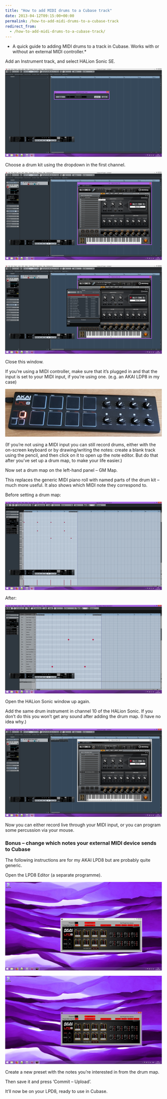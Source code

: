 ```yaml
---
title: "How to add MIDI drums to a Cubase track"
date: 2013-04-12T09:15:00+00:00
permalink: /how-to-add-midi-drums-to-a-cubase-track
redirect_from:
  - /how-to-add-midi-drums-to-a-cubase-track/
---
```


* A quick guide to adding MIDI drums to a track in Cubase. Works with or without an external MIDI controller.*

Add an Instrument track, and select HALion Sonic SE.

![Add Instrument Track](https://github.com/martinlugton/martinlugton.github.io/blob/main/images/add-instrument-track.png?raw=true)

Choose a drum kit using the dropdown in the first channel.

![Select Drum Kit 1](https://github.com/martinlugton/martinlugton.github.io/blob/main/images/select-some-sort-of-drum-1.png?raw=true)

![Select Drum Kit 2](https://github.com/martinlugton/martinlugton.github.io/blob/main/images/select-some-sort-of-drum-2.png?raw=true)

Close this window.

If you’re using a MIDI controller, make sure that it’s plugged in and that the input is set to your MIDI input, if you’re using one. (e.g. an AKAI LDP8 in my case)

![AKAI LPD8](https://github.com/martinlugton/martinlugton.github.io/blob/main/images/akai-lpd8.jpg?raw=true)

(If you’re not using a MIDI input you can still record drums, either with the on-screen keyboard or by drawing/writing the notes: create a blank track using the pencil, and then click on it to open up the note editor. But do that after you’ve set up a drum map, to make your life easier.)

Now set a drum map on the left-hand panel – GM Map.

This replaces the generic MIDI piano roll with named parts of the drum kit – much more useful. It also shows which MIDI note they correspond to.

Before setting a drum map:

![Before Drum Map](https://github.com/martinlugton/martinlugton.github.io/blob/main/images/before-drum-map.png?raw=true)

After:

![After Drum Map](https://github.com/martinlugton/martinlugton.github.io/blob/main/images/after-drum-map.png?raw=true)

Open the HALion Sonic window up again.

Add the same drum instrument in channel 10 of the HALion Sonic. If you don’t do this you won’t get any sound after adding the drum map. (I have no idea why.)

![Add the Same Instrument to Channel 10](https://github.com/martinlugton/martinlugton.github.io/blob/main/images/add-the-same-instrument-to-channel-10.png?raw=true)

Now you can either record live through your MIDI input, or you can program some percussion via your mouse.

### Bonus – change which notes your external MIDI device sends to Cubase

The following instructions are for my AKAI LPD8 but are probably quite generic.

Open the LPD8 Editor (a separate programme).

![One Set of MIDI Notes](https://github.com/martinlugton/martinlugton.github.io/blob/main/images/one-set-of-midi-notes.png?raw=true)

![Second Set of MIDI Notes](https://github.com/martinlugton/martinlugton.github.io/blob/main/images/second-set-of-midi-notes.png?raw=true)

Create a new preset with the notes you’re interested in from the drum map.

Then save it and press ‘Commit – Upload’.

It’ll now be on your LPD8, ready to use in Cubase.